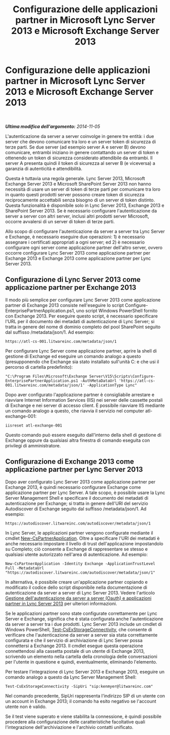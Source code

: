﻿---
title: Configurazione delle applicazioni partner in Microsoft Lync Server 2013 e Microsoft Exchange Server 2013
TOCTitle: Configurazione delle applicazioni partner in Microsoft Lync Server 2013 e Microsoft Exchange Server 2013
ms:assetid: 9c3a3054-6201-433f-b128-4c49d3341370
ms:mtpsurl: https://technet.microsoft.com/it-it/library/JJ688151(v=OCS.15)
ms:contentKeyID: 49887675
ms.date: 08/24/2015
mtps_version: v=OCS.15
ms.translationtype: HT
---

# Configurazione delle applicazioni partner in Microsoft Lync Server 2013 e Microsoft Exchange Server 2013

 

_**Ultima modifica dell'argomento:** 2014-11-05_

L'autenticazione da server a server coinvolge in genere tre entità: i due server che devono comunicare tra loro e un server token di sicurezza di terze parti. Se due server (ad esempio server A e server B) devono comunicare, entrambi iniziano in genere contattando un server di token e ottenendo un token di sicurezza considerato attendibile da entrambi. Il server A presenta quindi il token di sicurezza al server B (e viceversa) a garanzia di autenticità e attendibilità.

Questa è tuttavia una regola generale. Lync Server 2013, Microsoft Exchange Server 2013 e Microsoft SharePoint Server 2013 non hanno necessità di usare un server di token di terze parti per comunicare tra loro in quanto questi prodotti server possono creare token di sicurezza reciprocamente accettabili senza bisogno di un server di token distinto. Questa funzionalità è disponibile solo in Lync Server 2013, Exchange 2013 e SharePoint Server 2013. Se è necessario configurare l'autenticazione da server a server con altri server, inclusi altri prodotti server Microsoft, occorre avvalersi di un server di token di terze parti.

Allo scopo di configurare l'autenticazione da server a server tra Lync Server e Exchange, è necessario eseguire due operazioni: 1) è necessario assegnare i certificati appropriati a ogni server; ed 2) è necessario configurare ogni server come applicazione partner dell'altro server, ovvero occorre configurare Lync Server 2013 come applicazione partner per Exchange 2013 e Exchange 2013 come applicazione partner per Lync Server 2013.

## Configurazione di Lync Server 2013 come applicazione partner per Exchange 2013

Il modo più semplice per configurare Lync Server 2013 come applicazione partner di Exchange 2013 consiste nell'eseguire lo script Configure-EnterprisePartnerApplication.ps1, uno script Windows PowerShell fornito con Exchange 2013. Per eseguire questo script, è necessario specificare l'URL per il documento dei metadati di autenticazione di Lync Server; si tratta in genere del nome di dominio completo del pool SharePoint seguito dal suffisso /metadata/json/1. Ad esempio:

    https://atl-cs-001.litwareinc.com/metadata/json/1

Per configurare Lync Server come applicazione partner, aprire la shell di gestione di Exchange ed eseguire un comando analogo a questo (presupponendo che Exchange sia stato installato sull'unità C: e che usi il percorso di cartella predefinito):

    "C:\Program Files\Microsoft\Exchange Server\V15\Scripts\Configure-EnterprisePartnerApplication.ps1 -AuthMetaDataUrl 'https://atl-cs-001.litwareinc.com/metadata/json/1' -ApplicationType Lync"

Dopo aver configurato l'applicazione partner è consigliabile arrestare e riavviare Internet Information Services (IIS) nei server delle cassette postali di Exchange e nei server di accesso client. È possibile riavviare IIS mediante un comando analogo a questo, che riavvia il servizio nel computer atl-exchange-001:

    iisreset atl-exchange-001

Questo comando può essere eseguito dall'interno della shell di gestione di Exchange oppure da qualsiasi altra finestra di comando eseguita con privilegi di amministratore.

## Configurazione di Exchange 2013 come applicazione partner per Lync Server 2013

Dopo aver configurato Lync Server 2013 come applicazione partner per Exchange 2013, è quindi necessario configurare Exchange come applicazione partner per Lync Server. A tale scopo, è possibile usare la Lync Server Management Shell e specificare il documento dei metadati di autenticazione per Exchange; si tratta in genere dell'URI del servizio Autodiscover di Exchange seguito dal suffisso /metadata/json/1. Ad esempio:

    https://autodiscover.litwareinc.com/autodiscover/metadata/json/1

In Lync Server, le applicazioni partner vengono configurate mediante il cmdlet [New-CsPartnerApplication](new-cspartnerapplication.md). Oltre a specificare l'URI dei metadati è anche necessario impostare il livello di trust dell'applicazione impostandolo su Completo; ciò consente a Exchange di rappresentare se stesso e qualsiasi utente autorizzato nell'area di autenticazione. Ad esempio:

    New-CsPartnerApplication -Identity Exchange -ApplicationTrustLevel Full -MetadataUrl "https://autodiscover.litwareinc.com/autodiscover/metadata/json/1"

In alternativa, è possibile creare un'applicazione partner copiando e modificato il codice dello script disponibile nella documentazione di autenticazione da server a server di Lync Server 2013. Vedere l'articolo [Gestione dell'autenticazione da server a server (Oauth) e applicazioni partner in Lync Server 2013](lync-server-2013-managing-server-to-server-authentication-oauth-and-partner-applications.md) per ulteriori informazioni.

Se le applicazioni partner sono state configurate correttamente per Lync Server e Exchange, significa che è stata configurata anche l'autenticazione da server a server tra i due prodotti. Lync Server 2013 include un cmdlet di Windows PowerShell, [Test-CsExStorageConnectivity](test-csexstorageconnectivity.md), che consente di verificare che l'autenticazione da server a server sia stata correttamente configurata e che il servizio di archiviazione di Lync Server possa connettersi a Exchange 2013. Il cmdlet esegue questa operazione connettendosi alla cassetta postale di un utente di Exchange 2013, scrivendo un elemento nella cartella della cronologia delle conversazioni per l'utente in questione e quindi, eventualmente, eliminando l'elemento.

Per testare l'integrazione di Lync Server 2013 e Exchange 2013, eseguire un comando analogo a questo da Lync Server Management Shell:

    Test-CsExStorageConnectivity -SipUri "sip:kenmyer@litwareinc.com"

Nel comando precedente, SipUri rappresenta l'indirizzo SIP di un utente con un account in Exchange 2013; il comando ha esito negativo se l'account utente non è valido.

Se il test viene superato e viene stabilita la connessione, è quindi possibile procedere alla configurazione delle caratteristiche facoltative quali l'integrazione dell'archiviazione e l'archivio contatti unificato.

